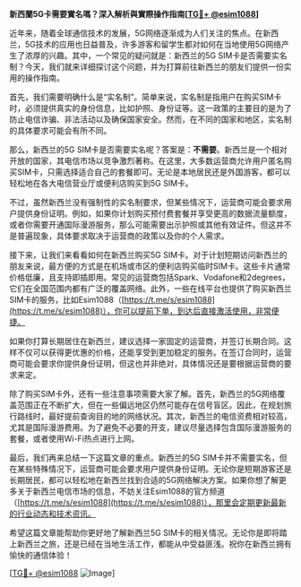 **新西蘭5G卡需要實名嗎？深入解析與實際操作指南[[TG💪+ @esim1088](https://t.me/s/esim1088)]**

近年来，随着全球通信技术的发展，5G网络逐渐成为人们关注的焦点。在新西兰，5G技术的应用也日益普及，许多游客和留学生都对如何在当地使用5G网络产生了浓厚的兴趣。其中，一个常见的疑问就是：新西兰的5G SIM卡是否需要实名制？今天，我们就来详细探讨这个问题，并为打算前往新西兰的朋友们提供一份实用的操作指南。

首先，我们需要明确什么是“实名制”。简单来说，实名制是指用户在购买SIM卡时，必须提供真实的身份信息，比如护照、身份证等。这一政策的主要目的是为了防止电信诈骗、非法活动以及确保国家安全。然而，在不同的国家和地区，实名制的具体要求可能会有所不同。

那么，新西兰的5G SIM卡是否需要实名呢？答案是：**不需要**。新西兰是一个相对开放的国家，其电信市场以竞争激烈著称。在这里，大多数运营商允许用户匿名购买SIM卡，只需选择适合自己的套餐即可。无论是本地居民还是外国游客，都可以轻松地在各大电信营业厅或便利店购买到5G SIM卡。

不过，虽然新西兰没有强制性的实名制要求，但某些情况下，运营商可能会要求用户提供身份证明。例如，如果你计划购买预付费套餐并享受更高的数据流量额度，或者你需要开通国际漫游服务，那么可能需要出示护照或其他有效证件。但这并不是普遍现象，具体要求取决于运营商的政策以及你的个人需求。

接下来，让我们来看看如何在新西兰购买5G SIM卡。对于计划短期访问新西兰的朋友来说，最方便的方式是在机场或市区的便利店购买临时SIM卡。这些卡片通常价格低廉，且支持即插即用。常见的运营商包括Spark、Vodafone和2degrees，它们在全国范围内都有广泛的覆盖网络。此外，一些在线平台也提供了购买新西兰SIM卡的服务，比如Esim1088（[https://t.me/s/esim1088](https://t.me/s/esim1088)），你可以提前下单，到达后直接激活使用，非常便捷。

如果你打算长期居住在新西兰，建议选择一家固定的运营商，并签订长期合同。这样不仅可以获得更优惠的价格，还能享受到更加稳定的服务。在签订合同时，运营商可能会要求你提供身份证明，但这也并非绝对，具体情况还是要根据运营商的要求来定。

除了购买SIM卡外，还有一些注意事项需要大家了解。首先，新西兰的5G网络覆盖范围正在不断扩大，但在一些偏远地区仍然可能存在信号盲区。因此，在规划旅行路线时，最好提前查询目的地的网络状况。其次，新西兰的电信资费相对较高，尤其是国际漫游费用。为了避免不必要的开支，建议尽量选择包含国际漫游服务的套餐，或者使用Wi-Fi热点进行上网。

最后，我们再来总结一下这篇文章的重点。新西兰的5G SIM卡并不需要实名，但在某些特殊情况下，运营商可能会要求用户提供身份证明。无论你是短期游客还是长期居民，都可以轻松地在新西兰找到合适的5G网络解决方案。如果你想了解更多关于新西兰电信市场的信息，不妨关注Esim1088的官方频道（[https://t.me/s/esim1088](https://t.me/s/esim1088)），那里会定期更新最新的行业动态和技术资讯。

希望这篇文章能帮助你更好地了解新西兰5G SIM卡的相关情况。无论你是即将踏上新西兰之旅，还是已经在当地生活工作，都能从中受益匪浅。祝你在新西兰拥有愉快的通信体验！

[[TG💪+ @esim1088](https://t.me/s/esim1088) ![Image](https://i.postimg.cc/4NQfJmqS/Snipaste-2025-05-13-00-14-12.png)]